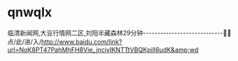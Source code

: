 # qnwqlx
临清新闻网,大豆行情网二区,刘阳半藏森林29分钟----------------------------🔽🔽点/此/进/入/http://www.baidu.com/link?url=NoK8PT47PahMhFH8Vie_jnciyIKNTTtVBQKpill6udK&amp;wd

